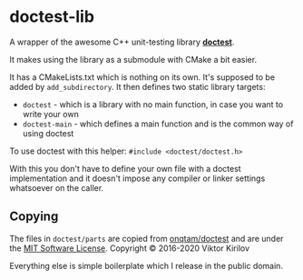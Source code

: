 # doctest-lib

A wrapper of the awesome C++ unit-testing library **[doctest](https://github.com/onqtam/doctest/)**.

It makes using the library as a submodule with CMake a bit easier.

It has a CMakeLists.txt which is nothing on its own. It's supposed to be added by `add_subdirectory`. It then defines two static library targets:

* `doctest` - which is a library with no main function, in case you want to write your own
* `doctest-main` - which defines a main function and is the common way of using doctest

To use doctest with this helper: `#include <doctest/doctest.h>`

With this you don't have to define your own file with a doctest implementation and it doesn't impose any compiler or linker settings whatsoever on the caller.

## Copying

The files in `doctest/parts` are copied from [onqtam/doctest](https://github.com/onqtam/doctest/) and are under the [MIT Software License](http://opensource.org/licenses/MIT). Copyright &copy;  2016-2020 Viktor Kirilov

Everything else is simple boilerplate which I release in the public domain.
